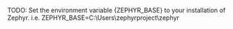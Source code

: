 TODO: Set the environment variable {ZEPHYR_BASE} to your installation of Zephyr.
i.e. ZEPHYR_BASE=C:\Users\zephyrproject\zephyr